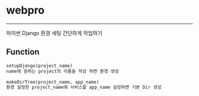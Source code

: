# webpro   
---   
파이썬 Django 환경 세팅 간단하게 작업하기   

## Function   
   
```python
setupDjango(project_name)
name에 원하는 project의 이름을 작성 하면 환경 생성
```

```python
makeDirTree(project_name, app_name)
환경 설정한 project_name에 서비스할 app_name 설정하면 기본 Dir 생성
```